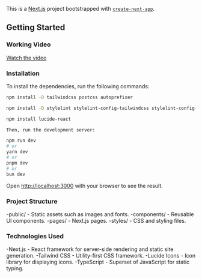 This is a [Next.js](https://nextjs.org/) project bootstrapped with [`create-next-app`](https://github.com/vercel/next.js/tree/canary/packages/create-next-app).

## Getting Started

### Working Video

[Watch the video](https://github.com/Puli9/PDFBob/blob/main/WorkingVideo.mp4)

### Installation

To install the dependencies, run the following commands:

```sh
npm install -D tailwindcss postcss autoprefixer  

npm install -D stylelint stylelint-config-tailwindcss stylelint-config-prettier stylelint-order

npm install lucide-react

Then, run the development server:

npm run dev
# or
yarn dev
# or
pnpm dev
# or
bun dev
```

Open [http://localhost:3000](http://localhost:3000) with your browser to see the result.

### Project Structure

-public/ - Static assets such as images and fonts.
-components/ - Reusable UI components.
-pages/ - Next.js pages.
-styles/ - CSS and styling files.

### Technologies Used

-Next.js - React framework for server-side rendering and static site generation.
-Tailwind CSS - Utility-first CSS framework.
-Lucide Icons - Icon library for displaying icons.
-TypeScript - Superset of JavaScript for static typing.




